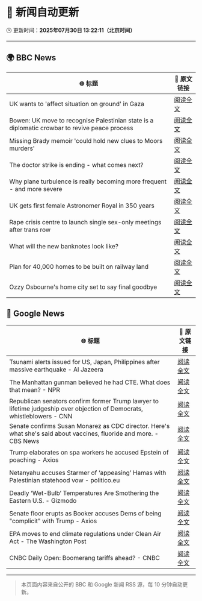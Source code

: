 # 🧠 新闻自动更新

🕒 更新时间：**2025年07月30日 13:22:11（北京时间）**

---

## 🌍 BBC News

| 🌐 标题 | 🔗 原文链接 |
|--------|-------------|
| UK wants to 'affect situation on ground' in Gaza | [阅读全文](https://www.bbc.com/news/articles/c23p8gl05r2o?at_medium=RSS&at_campaign=rss) |
| Bowen: UK move to recognise Palestinian state is a diplomatic crowbar to revive peace process | [阅读全文](https://www.bbc.com/news/articles/c8deme846mro?at_medium=RSS&at_campaign=rss) |
| Missing Brady memoir 'could hold new clues to Moors murders' | [阅读全文](https://www.bbc.com/news/articles/c8d6vp3ezepo?at_medium=RSS&at_campaign=rss) |
| The doctor strike is ending - what comes next? | [阅读全文](https://www.bbc.com/news/articles/c4glxxxj3e0o?at_medium=RSS&at_campaign=rss) |
| Why plane turbulence is really becoming more frequent - and more severe | [阅读全文](https://www.bbc.com/news/articles/ckgy7jx082ro?at_medium=RSS&at_campaign=rss) |
| UK gets first female Astronomer Royal in 350 years | [阅读全文](https://www.bbc.com/news/articles/c741lll88q5o?at_medium=RSS&at_campaign=rss) |
| Rape crisis centre to launch single sex-only meetings after trans row | [阅读全文](https://www.bbc.com/news/articles/cvgp558qkz0o?at_medium=RSS&at_campaign=rss) |
| What will the new banknotes look like? | [阅读全文](https://www.bbc.com/news/articles/ckgy7j02xzro?at_medium=RSS&at_campaign=rss) |
| Plan for 40,000 homes to be built on railway land | [阅读全文](https://www.bbc.com/news/articles/cgqny1jw7peo?at_medium=RSS&at_campaign=rss) |
| Ozzy Osbourne's home city set to say final goodbye | [阅读全文](https://www.bbc.com/news/articles/c3v3lle5z3wo?at_medium=RSS&at_campaign=rss) |

## 📰 Google News

| 🌐 标题 | 🔗 原文链接 |
|--------|-------------|
| Tsunami alerts issued for US, Japan, Philippines after massive earthquake - Al Jazeera | [阅读全文](https://news.google.com/rss/articles/CBMipwFBVV95cUxNRkwzb1Z4b1FqT21PeTI2VUtlQnBRRzZfRGdNeF9TLXV6bHNlZnllYVh2UEQ5SUhLdDZwTzFldDZlQVN1ZGRxeWU2Q3I1WkdCQ0IycUR0cmJ4X2F4Z1pxSTYwZUNGUjhwZFZfZV9ONDhwUkZocEotVzdEZmZkOWdlY0ItdDh5cWtSdjRXd2hNZEd1a0NtY1JXY1d1WnFGTnlCcFlIdmstY9IBrAFBVV95cUxOd2tQOFBHMjhvZkUzX2tIdG5nTTFreGNXcm82eHhKbUFrTHdwUzE4N2xtS1FYYlJSN1hGaVFySGVURG1pX1JRbmZ6OU9uQkhrRXRYbEliSTEzdi05OTdtVTYzaFoxM2lVTktLLW5CSUpicWZZVjNtVHRUMEViaUR6bFJDSDlOSGd0QVZIOEdLdm5qdWN1OVVPWGhPb0tmb05abjNRUmhfLUtKTGN6?oc=5) |
| The Manhattan gunman believed he had CTE. What does that mean? - NPR | [阅读全文](https://news.google.com/rss/articles/CBMihwFBVV95cUxOdngzYVp1d1Vud2g4T2NsS2VVNzhUZUtBZnBTUUx3WUNGcmpVSFVVZUZ0MENrci1IOEN1VEVfbWp0X1JfUXRVMlNDOUpsa0F3a0VvU0JxWkVvc19CbXdZLXRidUR1Tk5Wb1lPR05mNEh1TFNiWXNYRy1hdVJUcGpncW8xZV91Tkk?oc=5) |
| Republican senators confirm former Trump lawyer to lifetime judgeship over objection of Democrats, whistleblowers - CNN | [阅读全文](https://news.google.com/rss/articles/CBMinwFBVV95cUxPa0diZlljcl90WmlVM2VIMjV2aHdKc2xibjgtMTNaWV9lV3N4djQtM2UtN3VHdW5QeG9nTEhPWXlXX0xpbGMxWjhzN1dQWi0wTkNreFIzaDhJbnpJdXFiaFNva2VZdHRWWjdOZW84WGJwRjRiRnM3SUpKWm5EUkJ0c1lXajJCUVNDX29mRU1EdkJQYzd0UHJtdm5weDZUc2_SAaQBQVVfeXFMT2RFSUo0OUt6SGFOZDRGNlMtNHpHcm1WQl9ybklhMnlOWU9pMU1hVTdjQTgzN2pYMWVvWjRlbzNDUzQ2ZjFvaS1ROVhnUTllSy0xYkZLNldrNURtQnl5c3hnb1BCQU5XSzQ0YVRYUmxpcEViei14ZC1hek5hcF9SOEJTOUtpMlhqSkdZYVhKVzlTZkhTajJEUWZJanhWSEdIZ0NWQWg?oc=5) |
| Senate confirms Susan Monarez as CDC director. Here's what she's said about vaccines, fluoride and more. - CBS News | [阅读全文](https://news.google.com/rss/articles/CBMif0FVX3lxTE1ucVJUdlR6aTl2aVg0MUtOeWUxVXFqM09ySlNfSXZzelZlemZESkJhLXo4RG52cU5kQzQ1Y1hmVElrZTUzVW9QbDU1R1BBVXdsc3lpWTEzeHZ6UHJ6N2FTb2N3Ml9zLUtyY2gtZVNKNmtHSjZNSTRiT3p6NjdicmPSAYQBQVVfeXFMTzRpTlA1UFlLUGtlZWRFOXk2RHlfSjdlNTRpMVljcHR0RUdzTjNmV0ZFSnp1amFZUFljTGRaX1FhZmNQSm9ZVUx6VWpLRmNieVdQNlVUY2VHaElLX19QRG1Kb1pTUGlPZkNaUFFnY1FPNEI5Y2NFNzJXZEl2dXFmTDRxb3pX?oc=5) |
| Trump elaborates on spa workers he accused Epstein of poaching - Axios | [阅读全文](https://news.google.com/rss/articles/CBMiakFVX3lxTE1TakdqVkRlRG9ja2FkQ053UmNiRGdxLXZJR042bXBpb1NFWWxhRUt0ZWw4M1BSTlRJOWlUZE5jVW9mVW95czZLRHFPdXJjclFnMXhVb01lZTNCYktrWkk4TUtMNlhmSHc2TWc?oc=5) |
| Netanyahu accuses Starmer of ‘appeasing’ Hamas with Palestinian statehood vow - politico.eu | [阅读全文](https://news.google.com/rss/articles/CBMitAFBVV95cUxOZm9uOW9zeEhFWVlaN2ZtUFZqUEJmcDBxUDhkVVV3TmlCNzJ2ejJDWnRfMjNLWjBxQ0ticFRrTjEyM2lMLUNhc09RVW9UV1BFOW12Q1VaNUtrdVllM3NuaGQ5QTdGQTZ2QXdPYjFFbzZYdXRtVW44T3VJUlBWYVJFZUg1Y1NWSUxXY3dmQjBYVWZ1SVFhZzA2bmVaeHF5d01BM0k1SW9yQlVKVnNoNnJQcHBMRlg?oc=5) |
| Deadly ‘Wet-Bulb’ Temperatures Are Smothering the Eastern U.S. - Gizmodo | [阅读全文](https://news.google.com/rss/articles/CBMilAFBVV95cUxPWG9uR3VxTEZQWExGektZSmZ2bTQtM1BFSkpiMjUxc0tFUl9RTmFTMUNKbkFacnYtSjUyVnNnV0FSNmpjMEs4Wml5V2t3MTFkNGo3X3FKb2xOOGlYTENGZ0h6T2RJSFNDUXJvUE5FNDVtam5kOEJ3ZTU3d3IzakgxWllwS1lvNHoxeWlPRTEwLUNGbFlp?oc=5) |
| Senate floor erupts as Booker accuses Dems of being "complicit" with Trump - Axios | [阅读全文](https://news.google.com/rss/articles/CBMiigFBVV95cUxPUmRYMzR3b0wtS25Sbzlsc2lsWG9fZXE1TDJKVXFfdG16bEtjWFBtMVltRk5USTJBUlpXeFYtNzdpcGtqNVJQYkVkLTFuV2pDZmIyRVVhMkhNNnpseF9zdWhwU2JicXdHb3NxRDhmcW9yeHNFdkRaZDR4VWhQaW1PTFJDQjhYVWIzTkE?oc=5) |
| EPA moves to end climate regulations under Clean Air Act - The Washington Post | [阅读全文](https://news.google.com/rss/articles/CBMiowFBVV95cUxPUVp6WG8ySGVUVWZJeExHR3hQNS1hUEw4a2FTSHI2bjVGblZoUjl3TmtHMjFVSDV4enFQdXNWOE1TSzAzU2l6dW9MUDFQM09LQ3o4aWZFN2lxejNhNjVYaFo2a1k1YlRaVFFIUFJFRGU5TF90eGZKS1BoOTVqa0N4RThTSTdCOUZVNHFQLVA3Q09faGhaRVhzNHUxRVpYU3A3R2hv?oc=5) |
| CNBC Daily Open: Boomerang tariffs ahead? - CNBC | [阅读全文](https://news.google.com/rss/articles/CBMikwFBVV95cUxPcC0tSkdqa0NzWlEzQXBtMk5Xb2xqSG9Uc1ozTDZUaGxKUllQZFQ2RzhYNWlSZHhRNDEwNWJsZU5fbGtvTXRhbXRSYVN4bGg1WXRRblByWTA5bDNwUXlnd0NpcHV6UGpHT01iLTMtQ2hnZHh5ZFFfN2NPU1ZkcnNvazdFWjJxcm5jTUtLTkpNUVEtM1HSAZgBQVVfeXFMTlZlOEplbl9sWVU5WktXeVBEM2VldmQ2NEZCektuWmxDcnk0WWhHYkc0TlhqMjhlMjhOcG1GZUlLZWFsM09PWDFQaUdMcHczc0hFMzdIU3JKNFo5Nk90VnhGcks4WTVObkJ5cXJsU2VGTUZRQWZDZ2ltdHYxN2xyRFRMUVZiSmowall0LUlsNXhTNkNQYmt4T0Q?oc=5) |

---
> 本页面内容来自公开的 BBC 和 Google 新闻 RSS 源，每 10 分钟自动更新。